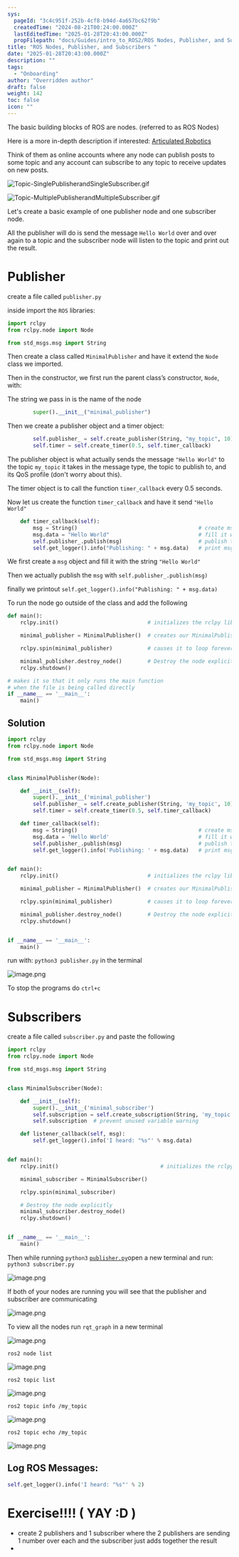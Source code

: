 ```yaml
---
sys:
  pageId: "3c4c951f-252b-4cf8-b94d-4a657bc62f9b"
  createdTime: "2024-08-21T00:24:00.000Z"
  lastEditedTime: "2025-01-28T20:43:00.000Z"
  propFilepath: "docs/Guides/intro_to_ROS2/ROS Nodes, Publisher, and Subscribers .md"
title: "ROS Nodes, Publisher, and Subscribers "
date: "2025-01-28T20:43:00.000Z"
description: ""
tags:
  - "Onboarding"
author: "Overridden author"
draft: false
weight: 142
toc: false
icon: ""
---
```


The basic building blocks of ROS are nodes. (referred to as ROS Nodes)

Here is a more in-depth description if interested: [Articulated Robotics](https://articulatedrobotics.xyz/tutorials/ready-for-ros/ros-overview#2-nodes)

Think of them as online accounts where any node can publish posts to some topic and any account can subscribe to any topic to receive updates on new posts.

![Topic-SinglePublisherandSingleSubscriber.gif](https://docs.ros.org/en/humble/_images/Topic-SinglePublisherandSingleSubscriber.gif)

![Topic-MultiplePublisherandMultipleSubscriber.gif](https://docs.ros.org/en/humble/_images/Topic-MultiplePublisherandMultipleSubscriber.gif)

Let's create a basic example of one publisher node and one subscriber node.

All the publisher will do is send the message `Hello World` over and over again to a topic and the subscriber node will listen to the topic and print out the result.

# Publisher

create a file called `publisher.py` 

inside import the `ROS` libraries:

```python
import rclpy
from rclpy.node import Node

from std_msgs.msg import String
```

Then create a class called `MinimalPublisher` and have it extend the `Node` class we imported.

Then in the constructor, we first run the parent class’s constructor, `Node`, with:

The string we pass in is the name of the node

```python
        super().__init__("minimal_publisher")
```

Then we create a publisher object and a timer object:

```python
        self.publisher_ = self.create_publisher(String, "my_topic", 10)
        self.timer = self.create_timer(0.5, self.timer_callback)
```

The publisher object is what actually sends the message `"Hello World"` to the topic `my_topic` it takes in the message type, the topic to publish to, and its QoS profile (don't worry about this).

The timer object is to call the function `timer_callback` every 0.5 seconds.

Now let us create the function `timer_callback` and have it send `"Hello World"`

```python
    def timer_callback(self):
        msg = String()                                      # create msg object
        msg.data = "Hello World"                            # fill it with data
        self.publisher_.publish(msg)                        # publish the message
        self.get_logger().info("Publishing: " + msg.data)   # print msg
```

We first create a `msg` object and fill it with the string `"Hello World"`

Then we actually publish the `msg` with `self.publisher_.publish(msg)`

finally we printout `self.get_logger().info("Publishing: " + msg.data)`

To run the node go outside of the class and add the following

```python
def main():
    rclpy.init()                            # initializes the rclpy library

    minimal_publisher = MinimalPublisher()  # creates our MinimalPublisher object

    rclpy.spin(minimal_publisher)           # causes it to loop forever

    minimal_publisher.destroy_node()        # Destroy the node explicitly
    rclpy.shutdown()

# makes it so that it only runs the main function
# when the file is being called directly
if __name__ == '__main__': 
    main()
```

## Solution

```python
import rclpy
from rclpy.node import Node

from std_msgs.msg import String


class MinimalPublisher(Node):

    def __init__(self):
        super().__init__('minimal_publisher')
        self.publisher_ = self.create_publisher(String, 'my_topic', 10)
        self.timer = self.create_timer(0.5, self.timer_callback)

    def timer_callback(self):
        msg = String()                                      # create msg object
        msg.data = 'Hello World'                            # fill it with data
        self.publisher_.publish(msg)                        # publish the message
        self.get_logger().info('Publishing: ' + msg.data)   # print msg


def main():
    rclpy.init()                            # initializes the rclpy library

    minimal_publisher = MinimalPublisher()  # creates our MinimalPublisher object

    rclpy.spin(minimal_publisher)           # causes it to loop forever

    minimal_publisher.destroy_node()        # Destroy the node explicitly
    rclpy.shutdown()


if __name__ == '__main__':
    main()
```

run with: `python3 publisher.py` in the terminal

![image.png](https://prod-files-secure.s3.us-west-2.amazonaws.com/d518164a-d88e-44d1-a4ee-3adb3bd8bce0/9214accb-ad5b-44f1-a31c-b3167c59138b/image.png?X-Amz-Algorithm=AWS4-HMAC-SHA256&X-Amz-Content-Sha256=UNSIGNED-PAYLOAD&X-Amz-Credential=ASIAZI2LB466SKK5ZK4X%2F20250318%2Fus-west-2%2Fs3%2Faws4_request&X-Amz-Date=20250318T161012Z&X-Amz-Expires=3600&X-Amz-Security-Token=IQoJb3JpZ2luX2VjEAcaCXVzLXdlc3QtMiJGMEQCIFqsQD54QuW0%2F2fpAurJ1F16Rijk96VXjOiusYUtpE%2BYAiAD7iyqIxfLRh3dYhXRWhnF5l%2FbGssRLO6aHdczSJzHoCr%2FAwhgEAAaDDYzNzQyMzE4MzgwNSIM0Nm1VuEH%2FW%2BazHEZKtwDrRBY5%2BhjudeEhjVng4vHfqcSaKbXeRgOasevdd5%2F%2Fbxin9FyKDq2TT5akJWCAlMGMEFJgVYDPlZEOEiZZn4ed9C3nehRirQ6QhAxuGLrI%2BlP6K7BKdW42sxgaL0qwco78XgEbqrqp3n%2BOicFXIlLqX4THDL1IPCYftP9KttlEonKeDxIVvTN13VJ3RtTI1WJwfcrxR5i%2FlndVvd5mMcHYWV0hgPJoonH9wrkm5TpRkdA7TpTSAlGSvw%2Farm4qW8mbgFRrtnd5PZUGLnpJZIRp75KqG5E7WFCPQnbsHgGdnrWk01XIa%2BNZaFy%2FW9xGtF8orX%2Bl4RQxClkGWCSDNfrvGsjSWxFWK4c63V9hD8jDfGeCa8SMBtrkPAxccfY5MtonkDreELXJ%2FAE5UE6h%2FWmbTYMIiN5ciDZMm2dvrXRdI6%2FA90bD0SjkgjBwLI8vUqb04MK9JoOLHCuXPlT2LszJs%2F%2BqqOMxByoRYVBS1QmLQeeWxz8aHbZ9W%2F52rqUt50B37xyWzhmOw6nRytn6yMCzERNDmuLB3xOP0m1Z5cgXXeE20oeWNnlWVm%2BIw6e4gfTGtzrjTlI97L5XgUpDe5bL%2FVKD8LPr4DEXOX5acw99nr8KLQKKciy1yu%2BUBowkZXmvgY6pgGToh8qhtW0FjxWkjyX0fMJB%2BLg6ryz%2BTcqjqfqst5TuIuMz6%2BXQpts4m1Je8d6wdkxtrfJq7v01nj8zNb1bTf7lBLUcrdgz4xa%2FuM%2BbgBMTKHcepKcgHlZlJmpU568fzw81cWoITFMqnCSkhNN8EhJ68FwqrTdbSatQsOjIyPaiNpT6UNMqJw633rQtsSvWWFTgCfeumMLY6vMuEzQqI%2BRKnRRWv4%2F&X-Amz-Signature=63476208eb88e601945ad8bdf62f68ff50149b3e55c3611d9ab4baa7bf2d79a4&X-Amz-SignedHeaders=host&x-id=GetObject)

To stop the programs do `ctrl+c`

# Subscribers

create a file called `subscriber.py` and paste the following

```python
import rclpy
from rclpy.node import Node

from std_msgs.msg import String


class MinimalSubscriber(Node):

    def __init__(self):
        super().__init__('minimal_subscriber')
        self.subscription = self.create_subscription(String, 'my_topic', self.listener_callback, 10)
        self.subscription  # prevent unused variable warning

    def listener_callback(self, msg):
        self.get_logger().info('I heard: "%s"' % msg.data)


def main():
    rclpy.init()                                # initializes the rclpy library

    minimal_subscriber = MinimalSubscriber()

    rclpy.spin(minimal_subscriber)

    # Destroy the node explicitly
    minimal_subscriber.destroy_node()
    rclpy.shutdown()


if __name__ == '__main__':
    main()
```

Then while running `python3` [`publisher.py`](http://publisher.py/)open a new terminal and run: `python3 subscriber.py` 

![image.png](https://prod-files-secure.s3.us-west-2.amazonaws.com/d518164a-d88e-44d1-a4ee-3adb3bd8bce0/611fccf2-c738-4dbd-94e9-98f209092866/image.png?X-Amz-Algorithm=AWS4-HMAC-SHA256&X-Amz-Content-Sha256=UNSIGNED-PAYLOAD&X-Amz-Credential=ASIAZI2LB466SKK5ZK4X%2F20250318%2Fus-west-2%2Fs3%2Faws4_request&X-Amz-Date=20250318T161012Z&X-Amz-Expires=3600&X-Amz-Security-Token=IQoJb3JpZ2luX2VjEAcaCXVzLXdlc3QtMiJGMEQCIFqsQD54QuW0%2F2fpAurJ1F16Rijk96VXjOiusYUtpE%2BYAiAD7iyqIxfLRh3dYhXRWhnF5l%2FbGssRLO6aHdczSJzHoCr%2FAwhgEAAaDDYzNzQyMzE4MzgwNSIM0Nm1VuEH%2FW%2BazHEZKtwDrRBY5%2BhjudeEhjVng4vHfqcSaKbXeRgOasevdd5%2F%2Fbxin9FyKDq2TT5akJWCAlMGMEFJgVYDPlZEOEiZZn4ed9C3nehRirQ6QhAxuGLrI%2BlP6K7BKdW42sxgaL0qwco78XgEbqrqp3n%2BOicFXIlLqX4THDL1IPCYftP9KttlEonKeDxIVvTN13VJ3RtTI1WJwfcrxR5i%2FlndVvd5mMcHYWV0hgPJoonH9wrkm5TpRkdA7TpTSAlGSvw%2Farm4qW8mbgFRrtnd5PZUGLnpJZIRp75KqG5E7WFCPQnbsHgGdnrWk01XIa%2BNZaFy%2FW9xGtF8orX%2Bl4RQxClkGWCSDNfrvGsjSWxFWK4c63V9hD8jDfGeCa8SMBtrkPAxccfY5MtonkDreELXJ%2FAE5UE6h%2FWmbTYMIiN5ciDZMm2dvrXRdI6%2FA90bD0SjkgjBwLI8vUqb04MK9JoOLHCuXPlT2LszJs%2F%2BqqOMxByoRYVBS1QmLQeeWxz8aHbZ9W%2F52rqUt50B37xyWzhmOw6nRytn6yMCzERNDmuLB3xOP0m1Z5cgXXeE20oeWNnlWVm%2BIw6e4gfTGtzrjTlI97L5XgUpDe5bL%2FVKD8LPr4DEXOX5acw99nr8KLQKKciy1yu%2BUBowkZXmvgY6pgGToh8qhtW0FjxWkjyX0fMJB%2BLg6ryz%2BTcqjqfqst5TuIuMz6%2BXQpts4m1Je8d6wdkxtrfJq7v01nj8zNb1bTf7lBLUcrdgz4xa%2FuM%2BbgBMTKHcepKcgHlZlJmpU568fzw81cWoITFMqnCSkhNN8EhJ68FwqrTdbSatQsOjIyPaiNpT6UNMqJw633rQtsSvWWFTgCfeumMLY6vMuEzQqI%2BRKnRRWv4%2F&X-Amz-Signature=5405a364f229f5634ef6f455cc3915ffebe245f28a4ddaa3df6b20fcc4862850&X-Amz-SignedHeaders=host&x-id=GetObject)

If both of your nodes are running you will see that the publisher and subscriber are communicating

![image.png](https://prod-files-secure.s3.us-west-2.amazonaws.com/d518164a-d88e-44d1-a4ee-3adb3bd8bce0/eea428b5-1cf0-43bb-a30b-81cbaf6c5c78/image.png?X-Amz-Algorithm=AWS4-HMAC-SHA256&X-Amz-Content-Sha256=UNSIGNED-PAYLOAD&X-Amz-Credential=ASIAZI2LB466SKK5ZK4X%2F20250318%2Fus-west-2%2Fs3%2Faws4_request&X-Amz-Date=20250318T161012Z&X-Amz-Expires=3600&X-Amz-Security-Token=IQoJb3JpZ2luX2VjEAcaCXVzLXdlc3QtMiJGMEQCIFqsQD54QuW0%2F2fpAurJ1F16Rijk96VXjOiusYUtpE%2BYAiAD7iyqIxfLRh3dYhXRWhnF5l%2FbGssRLO6aHdczSJzHoCr%2FAwhgEAAaDDYzNzQyMzE4MzgwNSIM0Nm1VuEH%2FW%2BazHEZKtwDrRBY5%2BhjudeEhjVng4vHfqcSaKbXeRgOasevdd5%2F%2Fbxin9FyKDq2TT5akJWCAlMGMEFJgVYDPlZEOEiZZn4ed9C3nehRirQ6QhAxuGLrI%2BlP6K7BKdW42sxgaL0qwco78XgEbqrqp3n%2BOicFXIlLqX4THDL1IPCYftP9KttlEonKeDxIVvTN13VJ3RtTI1WJwfcrxR5i%2FlndVvd5mMcHYWV0hgPJoonH9wrkm5TpRkdA7TpTSAlGSvw%2Farm4qW8mbgFRrtnd5PZUGLnpJZIRp75KqG5E7WFCPQnbsHgGdnrWk01XIa%2BNZaFy%2FW9xGtF8orX%2Bl4RQxClkGWCSDNfrvGsjSWxFWK4c63V9hD8jDfGeCa8SMBtrkPAxccfY5MtonkDreELXJ%2FAE5UE6h%2FWmbTYMIiN5ciDZMm2dvrXRdI6%2FA90bD0SjkgjBwLI8vUqb04MK9JoOLHCuXPlT2LszJs%2F%2BqqOMxByoRYVBS1QmLQeeWxz8aHbZ9W%2F52rqUt50B37xyWzhmOw6nRytn6yMCzERNDmuLB3xOP0m1Z5cgXXeE20oeWNnlWVm%2BIw6e4gfTGtzrjTlI97L5XgUpDe5bL%2FVKD8LPr4DEXOX5acw99nr8KLQKKciy1yu%2BUBowkZXmvgY6pgGToh8qhtW0FjxWkjyX0fMJB%2BLg6ryz%2BTcqjqfqst5TuIuMz6%2BXQpts4m1Je8d6wdkxtrfJq7v01nj8zNb1bTf7lBLUcrdgz4xa%2FuM%2BbgBMTKHcepKcgHlZlJmpU568fzw81cWoITFMqnCSkhNN8EhJ68FwqrTdbSatQsOjIyPaiNpT6UNMqJw633rQtsSvWWFTgCfeumMLY6vMuEzQqI%2BRKnRRWv4%2F&X-Amz-Signature=0c84b474ee85b85427a6188807f44da8be15c5ec4ee6b19287a2e4865436c4c3&X-Amz-SignedHeaders=host&x-id=GetObject)

To view all the nodes run `rqt_graph` in a new terminal

![image.png](https://prod-files-secure.s3.us-west-2.amazonaws.com/d518164a-d88e-44d1-a4ee-3adb3bd8bce0/1d98e964-4318-4d62-b5c4-8c8f78368598/image.png?X-Amz-Algorithm=AWS4-HMAC-SHA256&X-Amz-Content-Sha256=UNSIGNED-PAYLOAD&X-Amz-Credential=ASIAZI2LB466SKK5ZK4X%2F20250318%2Fus-west-2%2Fs3%2Faws4_request&X-Amz-Date=20250318T161012Z&X-Amz-Expires=3600&X-Amz-Security-Token=IQoJb3JpZ2luX2VjEAcaCXVzLXdlc3QtMiJGMEQCIFqsQD54QuW0%2F2fpAurJ1F16Rijk96VXjOiusYUtpE%2BYAiAD7iyqIxfLRh3dYhXRWhnF5l%2FbGssRLO6aHdczSJzHoCr%2FAwhgEAAaDDYzNzQyMzE4MzgwNSIM0Nm1VuEH%2FW%2BazHEZKtwDrRBY5%2BhjudeEhjVng4vHfqcSaKbXeRgOasevdd5%2F%2Fbxin9FyKDq2TT5akJWCAlMGMEFJgVYDPlZEOEiZZn4ed9C3nehRirQ6QhAxuGLrI%2BlP6K7BKdW42sxgaL0qwco78XgEbqrqp3n%2BOicFXIlLqX4THDL1IPCYftP9KttlEonKeDxIVvTN13VJ3RtTI1WJwfcrxR5i%2FlndVvd5mMcHYWV0hgPJoonH9wrkm5TpRkdA7TpTSAlGSvw%2Farm4qW8mbgFRrtnd5PZUGLnpJZIRp75KqG5E7WFCPQnbsHgGdnrWk01XIa%2BNZaFy%2FW9xGtF8orX%2Bl4RQxClkGWCSDNfrvGsjSWxFWK4c63V9hD8jDfGeCa8SMBtrkPAxccfY5MtonkDreELXJ%2FAE5UE6h%2FWmbTYMIiN5ciDZMm2dvrXRdI6%2FA90bD0SjkgjBwLI8vUqb04MK9JoOLHCuXPlT2LszJs%2F%2BqqOMxByoRYVBS1QmLQeeWxz8aHbZ9W%2F52rqUt50B37xyWzhmOw6nRytn6yMCzERNDmuLB3xOP0m1Z5cgXXeE20oeWNnlWVm%2BIw6e4gfTGtzrjTlI97L5XgUpDe5bL%2FVKD8LPr4DEXOX5acw99nr8KLQKKciy1yu%2BUBowkZXmvgY6pgGToh8qhtW0FjxWkjyX0fMJB%2BLg6ryz%2BTcqjqfqst5TuIuMz6%2BXQpts4m1Je8d6wdkxtrfJq7v01nj8zNb1bTf7lBLUcrdgz4xa%2FuM%2BbgBMTKHcepKcgHlZlJmpU568fzw81cWoITFMqnCSkhNN8EhJ68FwqrTdbSatQsOjIyPaiNpT6UNMqJw633rQtsSvWWFTgCfeumMLY6vMuEzQqI%2BRKnRRWv4%2F&X-Amz-Signature=4d4e1c27857dcd00f5aa061c15cb03107ed452a0ba1f29688fee3d574bc5b65c&X-Amz-SignedHeaders=host&x-id=GetObject)

`ros2 node list`

![image.png](https://prod-files-secure.s3.us-west-2.amazonaws.com/d518164a-d88e-44d1-a4ee-3adb3bd8bce0/680ac8cf-e6d9-4164-9ece-5b9a6fccffee/image.png?X-Amz-Algorithm=AWS4-HMAC-SHA256&X-Amz-Content-Sha256=UNSIGNED-PAYLOAD&X-Amz-Credential=ASIAZI2LB466SKK5ZK4X%2F20250318%2Fus-west-2%2Fs3%2Faws4_request&X-Amz-Date=20250318T161012Z&X-Amz-Expires=3600&X-Amz-Security-Token=IQoJb3JpZ2luX2VjEAcaCXVzLXdlc3QtMiJGMEQCIFqsQD54QuW0%2F2fpAurJ1F16Rijk96VXjOiusYUtpE%2BYAiAD7iyqIxfLRh3dYhXRWhnF5l%2FbGssRLO6aHdczSJzHoCr%2FAwhgEAAaDDYzNzQyMzE4MzgwNSIM0Nm1VuEH%2FW%2BazHEZKtwDrRBY5%2BhjudeEhjVng4vHfqcSaKbXeRgOasevdd5%2F%2Fbxin9FyKDq2TT5akJWCAlMGMEFJgVYDPlZEOEiZZn4ed9C3nehRirQ6QhAxuGLrI%2BlP6K7BKdW42sxgaL0qwco78XgEbqrqp3n%2BOicFXIlLqX4THDL1IPCYftP9KttlEonKeDxIVvTN13VJ3RtTI1WJwfcrxR5i%2FlndVvd5mMcHYWV0hgPJoonH9wrkm5TpRkdA7TpTSAlGSvw%2Farm4qW8mbgFRrtnd5PZUGLnpJZIRp75KqG5E7WFCPQnbsHgGdnrWk01XIa%2BNZaFy%2FW9xGtF8orX%2Bl4RQxClkGWCSDNfrvGsjSWxFWK4c63V9hD8jDfGeCa8SMBtrkPAxccfY5MtonkDreELXJ%2FAE5UE6h%2FWmbTYMIiN5ciDZMm2dvrXRdI6%2FA90bD0SjkgjBwLI8vUqb04MK9JoOLHCuXPlT2LszJs%2F%2BqqOMxByoRYVBS1QmLQeeWxz8aHbZ9W%2F52rqUt50B37xyWzhmOw6nRytn6yMCzERNDmuLB3xOP0m1Z5cgXXeE20oeWNnlWVm%2BIw6e4gfTGtzrjTlI97L5XgUpDe5bL%2FVKD8LPr4DEXOX5acw99nr8KLQKKciy1yu%2BUBowkZXmvgY6pgGToh8qhtW0FjxWkjyX0fMJB%2BLg6ryz%2BTcqjqfqst5TuIuMz6%2BXQpts4m1Je8d6wdkxtrfJq7v01nj8zNb1bTf7lBLUcrdgz4xa%2FuM%2BbgBMTKHcepKcgHlZlJmpU568fzw81cWoITFMqnCSkhNN8EhJ68FwqrTdbSatQsOjIyPaiNpT6UNMqJw633rQtsSvWWFTgCfeumMLY6vMuEzQqI%2BRKnRRWv4%2F&X-Amz-Signature=7981e2130517619c6f44f8ea2973ae9fa185c9af4b5fde7b4c90a189204474c4&X-Amz-SignedHeaders=host&x-id=GetObject)

`ros2 topic list`

![image.png](https://prod-files-secure.s3.us-west-2.amazonaws.com/d518164a-d88e-44d1-a4ee-3adb3bd8bce0/eee2ebe1-27ef-4a4a-96fb-2ca54126fb29/image.png?X-Amz-Algorithm=AWS4-HMAC-SHA256&X-Amz-Content-Sha256=UNSIGNED-PAYLOAD&X-Amz-Credential=ASIAZI2LB466SKK5ZK4X%2F20250318%2Fus-west-2%2Fs3%2Faws4_request&X-Amz-Date=20250318T161012Z&X-Amz-Expires=3600&X-Amz-Security-Token=IQoJb3JpZ2luX2VjEAcaCXVzLXdlc3QtMiJGMEQCIFqsQD54QuW0%2F2fpAurJ1F16Rijk96VXjOiusYUtpE%2BYAiAD7iyqIxfLRh3dYhXRWhnF5l%2FbGssRLO6aHdczSJzHoCr%2FAwhgEAAaDDYzNzQyMzE4MzgwNSIM0Nm1VuEH%2FW%2BazHEZKtwDrRBY5%2BhjudeEhjVng4vHfqcSaKbXeRgOasevdd5%2F%2Fbxin9FyKDq2TT5akJWCAlMGMEFJgVYDPlZEOEiZZn4ed9C3nehRirQ6QhAxuGLrI%2BlP6K7BKdW42sxgaL0qwco78XgEbqrqp3n%2BOicFXIlLqX4THDL1IPCYftP9KttlEonKeDxIVvTN13VJ3RtTI1WJwfcrxR5i%2FlndVvd5mMcHYWV0hgPJoonH9wrkm5TpRkdA7TpTSAlGSvw%2Farm4qW8mbgFRrtnd5PZUGLnpJZIRp75KqG5E7WFCPQnbsHgGdnrWk01XIa%2BNZaFy%2FW9xGtF8orX%2Bl4RQxClkGWCSDNfrvGsjSWxFWK4c63V9hD8jDfGeCa8SMBtrkPAxccfY5MtonkDreELXJ%2FAE5UE6h%2FWmbTYMIiN5ciDZMm2dvrXRdI6%2FA90bD0SjkgjBwLI8vUqb04MK9JoOLHCuXPlT2LszJs%2F%2BqqOMxByoRYVBS1QmLQeeWxz8aHbZ9W%2F52rqUt50B37xyWzhmOw6nRytn6yMCzERNDmuLB3xOP0m1Z5cgXXeE20oeWNnlWVm%2BIw6e4gfTGtzrjTlI97L5XgUpDe5bL%2FVKD8LPr4DEXOX5acw99nr8KLQKKciy1yu%2BUBowkZXmvgY6pgGToh8qhtW0FjxWkjyX0fMJB%2BLg6ryz%2BTcqjqfqst5TuIuMz6%2BXQpts4m1Je8d6wdkxtrfJq7v01nj8zNb1bTf7lBLUcrdgz4xa%2FuM%2BbgBMTKHcepKcgHlZlJmpU568fzw81cWoITFMqnCSkhNN8EhJ68FwqrTdbSatQsOjIyPaiNpT6UNMqJw633rQtsSvWWFTgCfeumMLY6vMuEzQqI%2BRKnRRWv4%2F&X-Amz-Signature=adae97783b084b62889e263362034f4060fcf9b803930fa96c548a790d6c9872&X-Amz-SignedHeaders=host&x-id=GetObject)

`ros2 topic info /my_topic`

![image.png](https://prod-files-secure.s3.us-west-2.amazonaws.com/d518164a-d88e-44d1-a4ee-3adb3bd8bce0/6288ef12-cb9e-406f-b9eb-65feed3a9011/image.png?X-Amz-Algorithm=AWS4-HMAC-SHA256&X-Amz-Content-Sha256=UNSIGNED-PAYLOAD&X-Amz-Credential=ASIAZI2LB466SKK5ZK4X%2F20250318%2Fus-west-2%2Fs3%2Faws4_request&X-Amz-Date=20250318T161012Z&X-Amz-Expires=3600&X-Amz-Security-Token=IQoJb3JpZ2luX2VjEAcaCXVzLXdlc3QtMiJGMEQCIFqsQD54QuW0%2F2fpAurJ1F16Rijk96VXjOiusYUtpE%2BYAiAD7iyqIxfLRh3dYhXRWhnF5l%2FbGssRLO6aHdczSJzHoCr%2FAwhgEAAaDDYzNzQyMzE4MzgwNSIM0Nm1VuEH%2FW%2BazHEZKtwDrRBY5%2BhjudeEhjVng4vHfqcSaKbXeRgOasevdd5%2F%2Fbxin9FyKDq2TT5akJWCAlMGMEFJgVYDPlZEOEiZZn4ed9C3nehRirQ6QhAxuGLrI%2BlP6K7BKdW42sxgaL0qwco78XgEbqrqp3n%2BOicFXIlLqX4THDL1IPCYftP9KttlEonKeDxIVvTN13VJ3RtTI1WJwfcrxR5i%2FlndVvd5mMcHYWV0hgPJoonH9wrkm5TpRkdA7TpTSAlGSvw%2Farm4qW8mbgFRrtnd5PZUGLnpJZIRp75KqG5E7WFCPQnbsHgGdnrWk01XIa%2BNZaFy%2FW9xGtF8orX%2Bl4RQxClkGWCSDNfrvGsjSWxFWK4c63V9hD8jDfGeCa8SMBtrkPAxccfY5MtonkDreELXJ%2FAE5UE6h%2FWmbTYMIiN5ciDZMm2dvrXRdI6%2FA90bD0SjkgjBwLI8vUqb04MK9JoOLHCuXPlT2LszJs%2F%2BqqOMxByoRYVBS1QmLQeeWxz8aHbZ9W%2F52rqUt50B37xyWzhmOw6nRytn6yMCzERNDmuLB3xOP0m1Z5cgXXeE20oeWNnlWVm%2BIw6e4gfTGtzrjTlI97L5XgUpDe5bL%2FVKD8LPr4DEXOX5acw99nr8KLQKKciy1yu%2BUBowkZXmvgY6pgGToh8qhtW0FjxWkjyX0fMJB%2BLg6ryz%2BTcqjqfqst5TuIuMz6%2BXQpts4m1Je8d6wdkxtrfJq7v01nj8zNb1bTf7lBLUcrdgz4xa%2FuM%2BbgBMTKHcepKcgHlZlJmpU568fzw81cWoITFMqnCSkhNN8EhJ68FwqrTdbSatQsOjIyPaiNpT6UNMqJw633rQtsSvWWFTgCfeumMLY6vMuEzQqI%2BRKnRRWv4%2F&X-Amz-Signature=57abf74464ee0f7c1bb7f71aec572de5dd60c25caabfc1cf0f05967487e0ea38&X-Amz-SignedHeaders=host&x-id=GetObject)

`ros2 topic echo /my_topic`

![image.png](https://prod-files-secure.s3.us-west-2.amazonaws.com/d518164a-d88e-44d1-a4ee-3adb3bd8bce0/0a6fcb4d-422d-4a6c-a803-749ef4adf2c6/image.png?X-Amz-Algorithm=AWS4-HMAC-SHA256&X-Amz-Content-Sha256=UNSIGNED-PAYLOAD&X-Amz-Credential=ASIAZI2LB466SKK5ZK4X%2F20250318%2Fus-west-2%2Fs3%2Faws4_request&X-Amz-Date=20250318T161012Z&X-Amz-Expires=3600&X-Amz-Security-Token=IQoJb3JpZ2luX2VjEAcaCXVzLXdlc3QtMiJGMEQCIFqsQD54QuW0%2F2fpAurJ1F16Rijk96VXjOiusYUtpE%2BYAiAD7iyqIxfLRh3dYhXRWhnF5l%2FbGssRLO6aHdczSJzHoCr%2FAwhgEAAaDDYzNzQyMzE4MzgwNSIM0Nm1VuEH%2FW%2BazHEZKtwDrRBY5%2BhjudeEhjVng4vHfqcSaKbXeRgOasevdd5%2F%2Fbxin9FyKDq2TT5akJWCAlMGMEFJgVYDPlZEOEiZZn4ed9C3nehRirQ6QhAxuGLrI%2BlP6K7BKdW42sxgaL0qwco78XgEbqrqp3n%2BOicFXIlLqX4THDL1IPCYftP9KttlEonKeDxIVvTN13VJ3RtTI1WJwfcrxR5i%2FlndVvd5mMcHYWV0hgPJoonH9wrkm5TpRkdA7TpTSAlGSvw%2Farm4qW8mbgFRrtnd5PZUGLnpJZIRp75KqG5E7WFCPQnbsHgGdnrWk01XIa%2BNZaFy%2FW9xGtF8orX%2Bl4RQxClkGWCSDNfrvGsjSWxFWK4c63V9hD8jDfGeCa8SMBtrkPAxccfY5MtonkDreELXJ%2FAE5UE6h%2FWmbTYMIiN5ciDZMm2dvrXRdI6%2FA90bD0SjkgjBwLI8vUqb04MK9JoOLHCuXPlT2LszJs%2F%2BqqOMxByoRYVBS1QmLQeeWxz8aHbZ9W%2F52rqUt50B37xyWzhmOw6nRytn6yMCzERNDmuLB3xOP0m1Z5cgXXeE20oeWNnlWVm%2BIw6e4gfTGtzrjTlI97L5XgUpDe5bL%2FVKD8LPr4DEXOX5acw99nr8KLQKKciy1yu%2BUBowkZXmvgY6pgGToh8qhtW0FjxWkjyX0fMJB%2BLg6ryz%2BTcqjqfqst5TuIuMz6%2BXQpts4m1Je8d6wdkxtrfJq7v01nj8zNb1bTf7lBLUcrdgz4xa%2FuM%2BbgBMTKHcepKcgHlZlJmpU568fzw81cWoITFMqnCSkhNN8EhJ68FwqrTdbSatQsOjIyPaiNpT6UNMqJw633rQtsSvWWFTgCfeumMLY6vMuEzQqI%2BRKnRRWv4%2F&X-Amz-Signature=9b685f4acc185ce8d1fe8a3ca9a02382301e80403e04fac72aadff8747a52ecd&X-Amz-SignedHeaders=host&x-id=GetObject)

## Log ROS Messages:

```python
self.get_logger().info('I heard: "%s"' % 2)
```

# Exercise!!!! ( YAY :D )

- create 2 publishers and 1 subscriber where the 2 publishers are sending 1 number over each and the subscriber just adds together the result
- 
